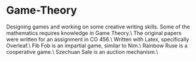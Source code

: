 # Game-Theory
Designing games and working on some creative writing skills. Some of the mathematics requires knowledge in Game Theory.\\
The original papers were written for an assignment in CO 456.\\
Written with Latex, specifically Overleaf.\\
Fib Fob is an impartial game, similar to Nim.\\
Rainbow Ruse is a cooperative game.\\
Szechuan Sale is an auction mechanism.\\
